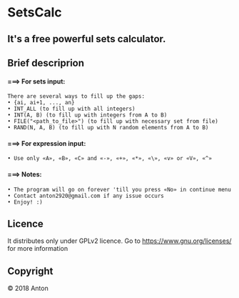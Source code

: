 # SetsCalc 
## It's a free powerful sets calculator. 

## Brief descriprion
#### ===> For sets input: 
	There are several ways to fill up the gaps:
	• {ai, ai+1, ..., an}
	• INT_ALL (to fill up with all integers)
	• INT(A, B) (to fill up with integers from A to B)
	• FILE("<path_to_file>") (to fill up with necessary set from file)
	• RAND(N, A, B) (to fill up with N random elements from A to B)

#### ===> For expression input:
	• Use only «A», «B», «C» and «-», «+», «*», «\», «v» or «V», «^»

#### ===> Notes:
	• The program will go on forever 'till you press «No» in continue menu
	• Contact anton2920@gmail.com if any issue occurs
	• Enjoy! :)

## Licence
It distributes only under GPLv2 licence. Go to https://www.gnu.org/licenses/ for more information

## Copyright 
© 2018 Anton
